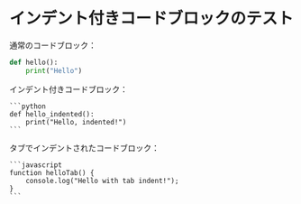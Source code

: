 # インデント付きコードブロックのテスト

通常のコードブロック：

```python
def hello():
    print("Hello")
```

インデント付きコードブロック：

    ```python
    def hello_indented():
        print("Hello, indented!")
    ```

タブでインデントされたコードブロック：

	```javascript
	function helloTab() {
		console.log("Hello with tab indent!");
	}
	```
